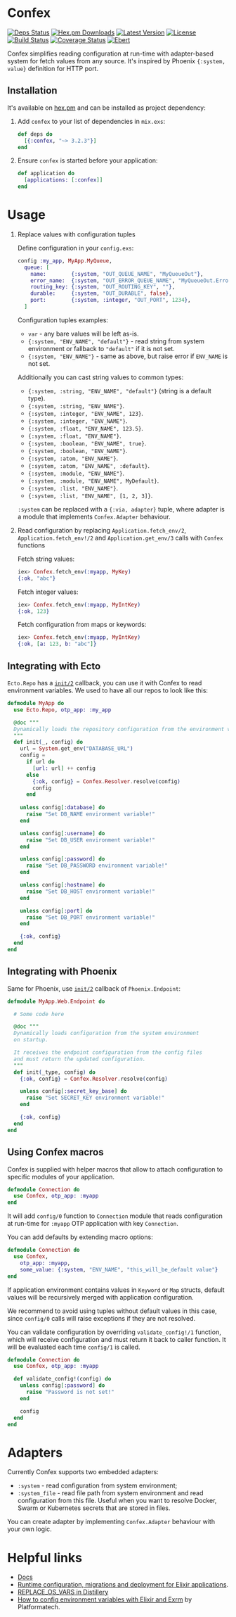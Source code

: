 # Confex

[![Deps Status](https://beta.hexfaktor.org/badge/all/github/Nebo15/confex.svg)](https://beta.hexfaktor.org/github/Nebo15/confex) [![Hex.pm Downloads](https://img.shields.io/hexpm/dw/confex.svg?maxAge=3600)](https://hex.pm/packages/confex) [![Latest Version](https://img.shields.io/hexpm/v/confex.svg?maxAge=3600)](https://hex.pm/packages/confex) [![License](https://img.shields.io/hexpm/l/confex.svg?maxAge=3600)](https://hex.pm/packages/confex) [![Build Status](https://travis-ci.org/Nebo15/confex.svg?branch=master)](https://travis-ci.org/Nebo15/confex) [![Coverage Status](https://coveralls.io/repos/github/Nebo15/confex/badge.svg?branch=master)](https://coveralls.io/github/Nebo15/confex?branch=master) [![Ebert](https://ebertapp.io/github/Nebo15/confex.svg)](https://ebertapp.io/github/Nebo15/confex)

Confex simplifies reading configuration at run-time with adapter-based system for fetch values from any source.
It's inspired by Phoenix `{:system, value}` definition for HTTP port.

## Installation

It's available on [hex.pm](https://hex.pm/packages/confex) and can be installed as project dependency:

  1. Add `confex` to your list of dependencies in `mix.exs`:
  
      ```elixir
      def deps do
        [{:confex, "~> 3.2.3"}]
      end
      ```

  2. Ensure `confex` is started before your application:

      ```elixir
      def application do
        [applications: [:confex]]
      end
      ```

# Usage

1. Replace values with configuration tuples

    Define configuration in your `config.exs`:

      ```elixir
      config :my_app, MyApp.MyQueue,
        queue: [
          name:        {:system, "OUT_QUEUE_NAME", "MyQueueOut"},
          error_name:  {:system, "OUT_ERROR_QUEUE_NAME", "MyQueueOut.Errors"},
          routing_key: {:system, "OUT_ROUTING_KEY", ""},
          durable:     {:system, "OUT_DURABLE", false},
          port:        {:system, :integer, "OUT_PORT", 1234},
        ]
      ```

    Configuration tuples examples:

    * `var` - any bare values will be left as-is.
    * `{:system, "ENV_NAME", "default"}` - read string from system environment or fallback to `"default"` if it is not set.
    * `{:system, "ENV_NAME"}` - same as above, but raise error if `ENV_NAME` is not set.

    Additionally you can cast string values to common types:

    * `{:system, :string, "ENV_NAME", "default"}` (string is a default type).
    * `{:system, :string, "ENV_NAME"}`.
    * `{:system, :integer, "ENV_NAME", 123}`.
    * `{:system, :integer, "ENV_NAME"}`.
    * `{:system, :float, "ENV_NAME", 123.5}`.
    * `{:system, :float, "ENV_NAME"}`.
    * `{:system, :boolean, "ENV_NAME", true}`.
    * `{:system, :boolean, "ENV_NAME"}`.
    * `{:system, :atom, "ENV_NAME"}`.
    * `{:system, :atom, "ENV_NAME", :default}`.
    * `{:system, :module, "ENV_NAME"}`.
    * `{:system, :module, "ENV_NAME", MyDefault}`.
    * `{:system, :list, "ENV_NAME"}`.
    * `{:system, :list, "ENV_NAME", [1, 2, 3]}`.

    `:system` can be replaced with a `{:via, adapter}` tuple, where adapter is a module that implements `Confex.Adapter` behaviour.

2. Read configuration by replacing `Application.fetch_env/2`, `Application.fetch_env!/2` and `Application.get_env/3` calls with `Confex` functions

    Fetch string values:

      ```elixir
      iex> Confex.fetch_env(:myapp, MyKey)
      {:ok, "abc"}
      ```

    Fetch integer values:

      ```elixir
      iex> Confex.fetch_env(:myapp, MyIntKey)
      {:ok, 123}
      ```

    Fetch configuration from maps or keywords:

      ```elixir
      iex> Confex.fetch_env(:myapp, MyIntKey)
      {:ok, [a: 123, b: "abc"]}
      ```

## Integrating with Ecto

`Ecto.Repo` has a [`init/2`](https://hexdocs.pm/ecto/Ecto.Repo.html#c:init/2) callback, you can use it with Confex to read environment variables. We used to have all our repos to look like this:

```elixir
defmodule MyApp do
  use Ecto.Repo, otp_app: :my_app

  @doc """
  Dynamically loads the repository configuration from the environment variables.
  """
  def init(_, config) do
    url = System.get_env("DATABASE_URL")
    config =
      if url do
        [url: url] ++ config
      else
        {:ok, config} = Confex.Resolver.resolve(config)
        config
      end
      
    unless config[:database] do
      raise "Set DB_NAME environment variable!"
    end

    unless config[:username] do
      raise "Set DB_USER environment variable!"
    end

    unless config[:password] do
      raise "Set DB_PASSWORD environment variable!"
    end

    unless config[:hostname] do
      raise "Set DB_HOST environment variable!"
    end

    unless config[:port] do
      raise "Set DB_PORT environment variable!"
    end

    {:ok, config}
  end
end
```

## Integrating with Phoenix

Same for Phoenix, use [`init/2`](https://hexdocs.pm/phoenix/Phoenix.Endpoint.html#c:init/2) callback of `Phoenix.Endpoint`:

```elixir
defmodule MyApp.Web.Endpoint do

  # Some code here

  @doc """
  Dynamically loads configuration from the system environment
  on startup.

  It receives the endpoint configuration from the config files
  and must return the updated configuration.
  """
  def init(_type, config) do
    {:ok, config} = Confex.Resolver.resolve(config)

    unless config[:secret_key_base] do
      raise "Set SECRET_KEY environment variable!"
    end

    {:ok, config}
  end
end
```

## Using Confex macros

Confex is supplied with helper macros that allow to attach configuration to specific modules of your application.
    
  ```elixir
  defmodule Connection do
    use Confex, otp_app: :myapp
  end
  ```

  It will add `config/0` function to `Connection` module that reads configuration at run-time for `:myapp` OTP application with key `Connection`.

You can add defaults by extending macro options:

  ```elixir
  defmodule Connection do
    use Confex,
      otp_app: :myapp,
      some_value: {:system, "ENV_NAME", "this_will_be_default value"}
  end
  ```

  If application environment contains values in `Keyword` or `Map` structs, default values will be recursively merged with application configuration.

  We recommend to avoid using tuples without default values in this case, since `config/0` calls will raise exceptions if they are not resolved.

You can validate configuration by overriding `validate_config!/1` function, which will receive configuration and must return it back to caller function. It will be evaluated each time `config/1` is called.

  ```elixir
  defmodule Connection do
    use Confex, otp_app: :myapp

    def validate_config!(config) do
      unless config[:password] do
        raise "Password is not set!"
      end

      config
    end
  end
  ```

# Adapters

Currently Confex supports two embedded adapters:

  * `:system` - read configuration from system environment;
  * `:system_file` - read file path from system environment and read configuration from this file. Useful when you want to resolve Docker, Swarm or Kubernetes secrets that are stored in files.

You can create adapter by implementing `Confex.Adapter` behaviour with your own logic.

# Helpful links

* [Docs](https://hexdocs.pm/confex)
* [Runtime configuration, migrations and deployment for Elixir applications](https://medium.com/nebo-15/runtime-configuration-migrations-and-deployment-for-elixir-applications-6295b892fa6a).
* [REPLACE_OS_VARS in Distillery](https://hexdocs.pm/distillery/runtime-configuration.html#vm-args)
* [How to config environment variables with Elixir and Exrm](http://blog.plataformatec.com.br/2016/05/how-to-config-environment-variables-with-elixir-and-exrm/) by Platformatech.
